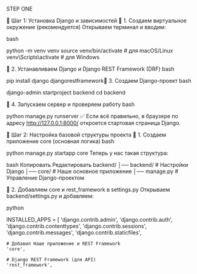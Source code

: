 STEP ONE

🔹 Шаг 1: Установка Django и зависимостей
📌 1. Создаем виртуальное окружение (рекомендуется)
Открываем терминал и вводим:

bash

python -m venv venv
source venv/bin/activate   # для macOS/Linux
venv\Scripts\activate      # для Windows

📌 2. Устанавливаем Django и Django REST Framework (DRF)
bash

pip install django djangorestframework📌 3. Создаем Django-проект
bash

django-admin startproject backend
cd backend

📌 4. Запускаем сервер и проверяем работу
bash

python manage.py runserver
✅ Если всё правильно, в браузере по адресу http://127.0.0.1:8000/ откроется стартовая страница Django.

🔹 Шаг 2: Настройка базовой структуры проекта
📌 1. Создаем приложение core (основная логика)
bash

python manage.py startapp core
Теперь у нас такая структура:

bash
Копировать
Редактировать
backend/
│── backend/          # Настройки Django
│── core/             # Наше основное приложение
│── manage.py         # Управление Django-проектом

📌 2. Добавляем core и rest_framework в settings.py
Открываем backend/settings.py и добавляем:

python

INSTALLED_APPS = [
    'django.contrib.admin',
    'django.contrib.auth',
    'django.contrib.contenttypes',
    'django.contrib.sessions',
    'django.contrib.messages',
    'django.contrib.staticfiles',
    
    # Добавил Наше приложение и REST Framework
    'core',

    # Django REST Framework (для API)
    'rest_framework',